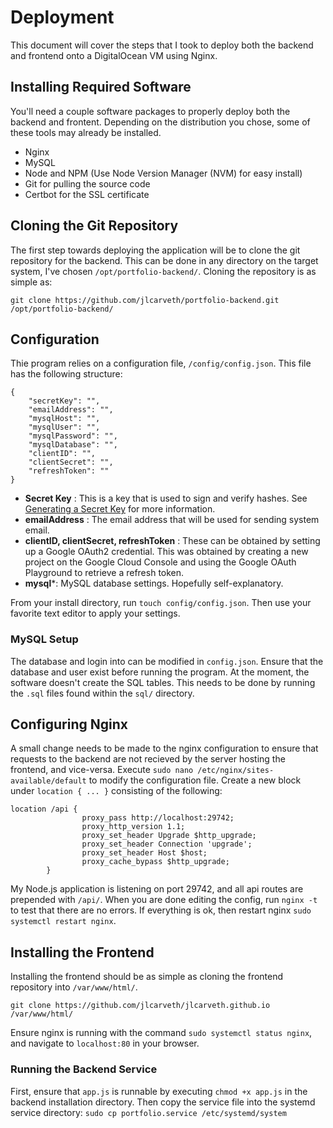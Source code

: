 # Deployment

This document will cover the steps that I took to deploy both the backend and frontend onto a DigitalOcean VM using Nginx.

## Installing Required Software
You'll need a couple software packages to properly deploy both the backend and frontent. Depending on the distribution you chose, some of these tools may already be installed. 
- Nginx
- MySQL
- Node and NPM (Use Node Version Manager (NVM) for easy install)
- Git for pulling the source code
- Certbot for the SSL certificate

## Cloning the Git Repository
The first step towards deploying the application will be to clone the git repository for the backend. This can be done in any directory on the target system, I've chosen `/opt/portfolio-backend/`. Cloning the repository is as simple as:
```
git clone https://github.com/jlcarveth/portfolio-backend.git /opt/portfolio-backend/
```
## Configuration
Thie program relies on a configuration file, `/config/config.json`. This file has the following structure:
```
{
    "secretKey": "",
    "emailAddress": "",
    "mysqlHost": "",
    "mysqlUser": "",
    "mysqlPassword": "",
    "mysqlDatabase": "",
    "clientID": "",
    "clientSecret": "",
    "refreshToken": ""
}
```
- **Secret Key** : This is a key that is used to sign and verify hashes. See [Generating a Secret Key](./readme.md#generating-a-secret-key) for more information.
- **emailAddress** : The email address that will be used for sending system email.
- **clientID, clientSecret, refreshToken** : These can be obtained by setting up a Google OAuth2 credential. This was obtained by creating a new project on the Google Cloud Console and using the Google OAuth Playground to retrieve a refresh token.
- **mysql***: MySQL database settings. Hopefully self-explanatory.

From your install directory, run `touch config/config.json`. Then use your favorite text editor to apply your settings.

### MySQL Setup
The database and login into can be modified in `config.json`. Ensure that the database and user exist before running the program.
At the moment, the software doesn't create the SQL tables. This needs to be done by running the `.sql` files found within the `sql/` directory.

## Configuring Nginx
A small change needs to be made to the nginx configuration to ensure that requests to the backend are not recieved by the server hosting the frontend, and vice-versa. Execute `sudo nano /etc/nginx/sites-available/default` to modify the configuration file. Create a new block under `location { ... }` consisting of the following:
```
location /api {
                proxy_pass http://localhost:29742;
                proxy_http_version 1.1;
                proxy_set_header Upgrade $http_upgrade;
                proxy_set_header Connection 'upgrade';
                proxy_set_header Host $host;
                proxy_cache_bypass $http_upgrade;
        }
```
My Node.js application is listening on port 29742, and all api routes are prepended with `/api/`. When you are done editing the config, run `nginx -t` to test that there are no errors. If everything is ok, then restart nginx `sudo systemctl restart nginx`.

## Installing the Frontend
Installing the frontend should be as simple as cloning the frontend repository into `/var/www/html/`.
```
git clone https://github.com/jlcarveth/jlcarveth.github.io /var/www/html/
```
Ensure nginx is running with the command `sudo systemctl status nginx`, and navigate to `localhost:80` in your browser.

### Running the Backend Service
First, ensure that `app.js` is runnable by executing `chmod +x app.js` in the backend installation directory. Then copy the service file into the systemd service directory: `sudo cp portfolio.service /etc/systemd/system`
